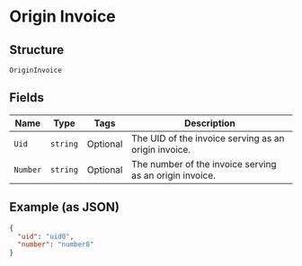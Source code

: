 
# Origin Invoice

## Structure

`OriginInvoice`

## Fields

| Name | Type | Tags | Description |
|  --- | --- | --- | --- |
| `Uid` | `string` | Optional | The UID of the invoice serving as an origin invoice. |
| `Number` | `string` | Optional | The number of the invoice serving as an origin invoice. |

## Example (as JSON)

```json
{
  "uid": "uid0",
  "number": "number8"
}
```

